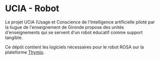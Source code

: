 # UCIA - Robot
Le projet UCIA (Usage et Conscience de l'Intelligence artificielle piloté par la liugue de l'enseignement de Gironde propose des unités d'enseignements qui se servent d'un robot éducatif comme support tangible.

Ce dépôt contient les logiciels nécessaires pour le robot ROSA sur la plateforme [Thymio](https://thymio.org).
